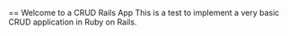 == Welcome to a CRUD Rails App
This is a test to implement a very basic CRUD application in Ruby on Rails.